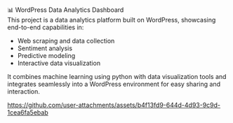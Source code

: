 
📊 WordPress Data Analytics Dashboard <br>
This project is a data analytics platform built on WordPress, showcasing end-to-end capabilities in:
- Web scraping and data collection
- Sentiment analysis
- Predictive modeling
- Interactive data visualization

It combines machine learning using python with data visualization tools and integrates seamlessly into a WordPress environment for easy sharing and interaction.

https://github.com/user-attachments/assets/b4f13fd9-644d-4d93-9c9d-1cea6fa5ebab

